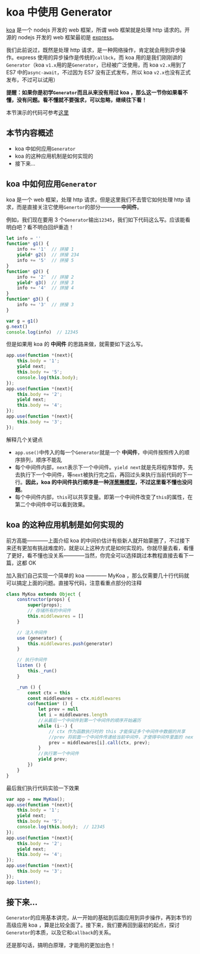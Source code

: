 # koa 中使用 Generator

[koa](https://github.com/koajs/koa) 是一个 nodejs 开发的 web 框架，所谓 web 框架就是处理 http 请求的。开源的 nodejs 开发的 web 框架最初是 [express](https://github.com/expressjs/express)。

我们此前说过，既然是处理 http 请求，是一种网络操作，肯定就会用到异步操作。express 使用的异步操作是传统的`callbck`，而 koa 用的是我们刚刚讲的`Generator`（koa `v1.x`用的是`Generator`，已经被广泛使用，而 koa `v2.x`用到了 ES7 中的`async-await`，不过因为 ES7 没有正式发布，所以 koa `v2.x`也没有正式发布，不过可以试用）

**提醒：如果你是初学`Generator`而且从来没有用过 koa ，那么这一节你如果看不懂，没有问题。看不懂就不要强求，可以忽略，继续往下看！**

本节演示的代码可参考[这里](./test.js)

## 本节内容概述

- koa 中如何应用`Generator`
- koa 的这种应用机制是如何实现的
- 接下来...

## koa 中如何应用`Generator`

koa 是一个 web 框架，处理 http 请求，但是这里我们不去管它如何处理 http 请求，而是直接关注它使用`Genertor`的部分————**中间件**。

例如，我们现在要用 3 个`Generator`输出`12345`，我们如下代码这么写。应该能看明白吧？看不明白回炉重造！

```javascript
let info = ''
function* g1() {
    info += '1'  // 拼接 1
    yield* g2()  // 拼接 234
    info += '5'  // 拼接 5
}
function* g2() {
    info += '2'  // 拼接 2
    yield* g3()  // 拼接 3
    info += '4'  // 拼接 4
}
function* g3() {
    info += '3'  // 拼接 3
}

var g = g1()
g.next()
console.log(info)  // 12345
```

但是如果用 koa 的 **中间件** 的思路来做，就需要如下这么写。

```javascript
app.use(function *(next){
    this.body = '1';
    yield next;
    this.body += '5';
    console.log(this.body);
});
app.use(function *(next){
    this.body += '2';
    yield next;
    this.body += '4';
});
app.use(function *(next){
    this.body += '3';
});
```

解释几个关键点

- `app.use()`中传入的每一个`Generator`就是一个 **中间件**，中间件按照传入的顺序排列，顺序不能乱
- 每个中间件内部，`next`表示下一个中间件。`yield next`就是先将程序暂停，先去执行下一个中间件，等`next`被执行完之后，再回过头来执行当前代码的下一行。**因此，koa 的中间件执行顺序是一种[洋葱圈模型](https://eggjs.org/zh-cn/intro/egg-and-koa.html#midlleware)，不过这里看不懂也没问题**。
- 每个中间件内部，`this`可以共享变量。即第一个中间件改变了`this`的属性，在第二个中间件中可以看到效果。

## koa 的这种应用机制是如何实现的

前方高能————上面介绍 koa 的中间价估计有些新人就开始蒙圈了，不过接下来还有更加有挑战难度的，就是以上这种方式是如何实现的。你就尽量去看，看懂了更好，看不懂也没关系————当然，你完全可以选择跳过本教程直接去看下一篇，这都 OK

加入我们自己实现一个简单的 koa ———— MyKoa ，那么仅需要几十行代码就可以搞定上面的问题。直接写代码，注意看重点部分的注释

```javascript
class MyKoa extends Object {
    constructor(props) {
        super(props);
        // 存储所有的中间件
        this.middlewares = []
    }

    // 注入中间件
    use (generator) {
        this.middlewares.push(generator)
    }

    // 执行中间件
    listen () {
        this._run()
    }

    _run () {
        const ctx = this
        const middlewares = ctx.middlewares
        co(function* () {
            let prev = null
            let i = middlewares.length
            //从最后一个中间件到第一个中间件的顺序开始遍历
            while (i--) {
                // ctx 作为函数执行时的 this 才能保证多个中间件中数据的共享
                //prev 将前面一个中间件传递给当前中间件，才使得中间件里面的 next 指向下一个中间件
                prev = middlewares[i].call(ctx, prev);
            }
            //执行第一个中间件
            yield prev;
        })
    }
}
```

最后我们执行代码实验一下效果

```javascript
var app = new MyKoa();
app.use(function *(next){
    this.body = '1';
    yield next;
    this.body += '5';
    console.log(this.body);  // 12345
});
app.use(function *(next){
    this.body += '2';
    yield next;
    this.body += '4';
});
app.use(function *(next){
    this.body += '3';
});
app.listen();
```

## 接下来...

`Generator`的应用基本讲完，从一开始的基础到后面应用到异步操作，再到本节的高级应用 koa ，算是比较全面了。接下来，我们要再回到最初的起点，探讨`Generator`的本质，以及它和`callback`的关系。

还是那句话，搞明白原理，才能用的更加出色！

